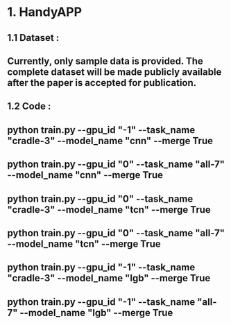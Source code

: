 # 1. HandyAPP  

## 1.1 Dataset :   
## Currently, only sample data is provided. The complete dataset will be made publicly available after the paper is accepted for publication.        

## 1.2 Code :  
## python train.py --gpu_id "-1" --task_name "cradle-3" --model_name "cnn" --merge True      
## python train.py --gpu_id "0" --task_name "all-7" --model_name "cnn" --merge True        
## python train.py --gpu_id "0" --task_name "cradle-3" --model_name "tcn" --merge True        
## python train.py --gpu_id "0" --task_name "all-7" --model_name "tcn" --merge True        
## python train.py --gpu_id "-1" --task_name "cradle-3" --model_name "lgb" --merge True        
## python train.py --gpu_id "-1" --task_name "all-7" --model_name "lgb" --merge True       


 
